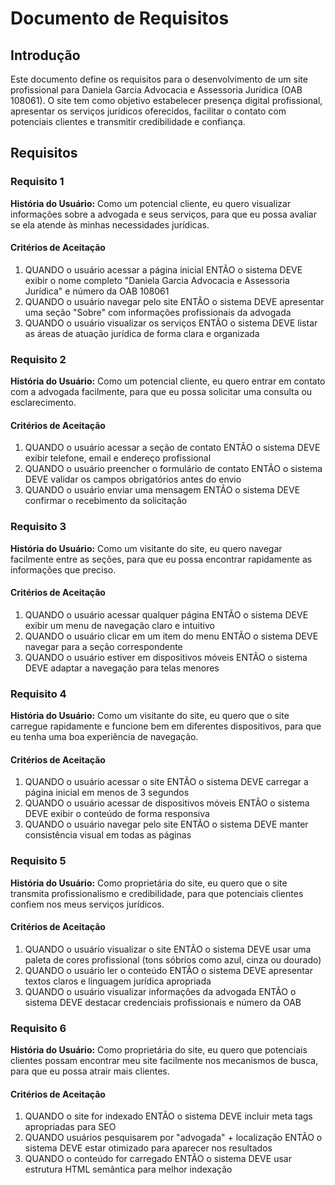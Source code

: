 # Documento de Requisitos

## Introdução

Este documento define os requisitos para o desenvolvimento de um site profissional para Daniela Garcia Advocacia e Assessoria Jurídica (OAB 108061). O site tem como objetivo estabelecer presença digital profissional, apresentar os serviços jurídicos oferecidos, facilitar o contato com potenciais clientes e transmitir credibilidade e confiança.

## Requisitos

### Requisito 1

**História do Usuário:** Como um potencial cliente, eu quero visualizar informações sobre a advogada e seus serviços, para que eu possa avaliar se ela atende às minhas necessidades jurídicas.

#### Critérios de Aceitação

1. QUANDO o usuário acessar a página inicial ENTÃO o sistema DEVE exibir o nome completo "Daniela Garcia Advocacia e Assessoria Jurídica" e número da OAB 108061
2. QUANDO o usuário navegar pelo site ENTÃO o sistema DEVE apresentar uma seção "Sobre" com informações profissionais da advogada
3. QUANDO o usuário visualizar os serviços ENTÃO o sistema DEVE listar as áreas de atuação jurídica de forma clara e organizada

### Requisito 2

**História do Usuário:** Como um potencial cliente, eu quero entrar em contato com a advogada facilmente, para que eu possa solicitar uma consulta ou esclarecimento.

#### Critérios de Aceitação

1. QUANDO o usuário acessar a seção de contato ENTÃO o sistema DEVE exibir telefone, email e endereço profissional
2. QUANDO o usuário preencher o formulário de contato ENTÃO o sistema DEVE validar os campos obrigatórios antes do envio
3. QUANDO o usuário enviar uma mensagem ENTÃO o sistema DEVE confirmar o recebimento da solicitação

### Requisito 3

**História do Usuário:** Como um visitante do site, eu quero navegar facilmente entre as seções, para que eu possa encontrar rapidamente as informações que preciso.

#### Critérios de Aceitação

1. QUANDO o usuário acessar qualquer página ENTÃO o sistema DEVE exibir um menu de navegação claro e intuitivo
2. QUANDO o usuário clicar em um item do menu ENTÃO o sistema DEVE navegar para a seção correspondente
3. QUANDO o usuário estiver em dispositivos móveis ENTÃO o sistema DEVE adaptar a navegação para telas menores

### Requisito 4

**História do Usuário:** Como um visitante do site, eu quero que o site carregue rapidamente e funcione bem em diferentes dispositivos, para que eu tenha uma boa experiência de navegação.

#### Critérios de Aceitação

1. QUANDO o usuário acessar o site ENTÃO o sistema DEVE carregar a página inicial em menos de 3 segundos
2. QUANDO o usuário acessar de dispositivos móveis ENTÃO o sistema DEVE exibir o conteúdo de forma responsiva
3. QUANDO o usuário navegar pelo site ENTÃO o sistema DEVE manter consistência visual em todas as páginas

### Requisito 5

**História do Usuário:** Como proprietária do site, eu quero que o site transmita profissionalismo e credibilidade, para que potenciais clientes confiem nos meus serviços jurídicos.

#### Critérios de Aceitação

1. QUANDO o usuário visualizar o site ENTÃO o sistema DEVE usar uma paleta de cores profissional (tons sóbrios como azul, cinza ou dourado)
2. QUANDO o usuário ler o conteúdo ENTÃO o sistema DEVE apresentar textos claros e linguagem jurídica apropriada
3. QUANDO o usuário visualizar informações da advogada ENTÃO o sistema DEVE destacar credenciais profissionais e número da OAB

### Requisito 6

**História do Usuário:** Como proprietária do site, eu quero que potenciais clientes possam encontrar meu site facilmente nos mecanismos de busca, para que eu possa atrair mais clientes.

#### Critérios de Aceitação

1. QUANDO o site for indexado ENTÃO o sistema DEVE incluir meta tags apropriadas para SEO
2. QUANDO usuários pesquisarem por "advogada" + localização ENTÃO o sistema DEVE estar otimizado para aparecer nos resultados
3. QUANDO o conteúdo for carregado ENTÃO o sistema DEVE usar estrutura HTML semântica para melhor indexação